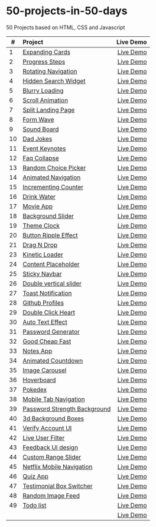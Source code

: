 # 50-projects-in-50-days
50 Projects based on HTML, CSS and Javascript

| #             | Project        | Live Demo  |
| --------------|:-------------| ----------:|
|1| [Expanding Cards](https://github.com/Alkxs/50-projects-in-50-days/tree/main/01.%20Expanding%20cards)| [Live Demo](https://angry-goldstine-b550c6.netlify.app/) |
|2|[Progress Steps](https://github.com/Alkxs/50-pojects-in-50-days/tree/main/02.%20progress%20steps)| [Live Demo](https://condescending-meninsky-c3cb27.netlify.app/) |
|3|[Rotating Navigation](https://github.com/Alkxs/50-projects-in-50-days/tree/main/03.%20Rotating%20navigation)| [Live Demo](https://eager-lichterman-458614.netlify.app) |
|4|[Hidden Search Widget](https://github.com/Alkxs/50-projects-in-50-days/tree/main/04.%20Hidden%20search%20widget)| [Live Demo](https://happy-heyrovsky-7b7cb4.netlify.app) |
|5|[Blurry Loading](https://github.com/Alkxs/50-projects-in-50-days/tree/main/05.%20Blurry%20loading)| [Live Demo](https://awesome-cori-809c16.netlify.app) |
|6|[Scroll Animation](https://github.com/Alkxs/50-projects-in-50-days/tree/main/06.%20Scroll%20Animation)| [Live Demo](https://flamboyant-swirles-268532.netlify.app) |
|7|[Split Landing Page](https://github.com/Alkxs/50-projects-in-50-days/tree/main/07.%20%20Split%20Landing%20Page)| [Live Demo](https://vigorous-hodgkin-2a2b9e.netlify.app) |
|8|[Form Wave](https://github.com/Alkxs/50-projects-in-50-days/tree/main/08.%20Form%20Wave)| [Live Demo](https://admiring-wescoff-8aed1d.netlify.app) |
|9|[Sound Board](https://github.com/Alkxs/50-projects-in-50-days/tree/main/09.%20Sound%20Board)| [Live Demo](https://silly-yonath-527d5a.netlify.app) |
|10|[Dad Jokes](https://github.com/Alkxs/50-projects-in-50-days/tree/main/10.%20Dad%20Jokes)| [Live Demo](https://zealous-ritchie-7ae87b.netlify.app) |
|11|[Event Keynotes](https://github.com/Alkxs/50-projects-in-50-days/tree/main/11.%20Event%20Keynotes)| [Live Demo](https://quirky-johnson-87ee0c.netlify.app) |
|12|[Faq Collapse](https://github.com/Alkxs/50-projects-in-50-days/tree/main/12.%20%20Faq%20Collapse)| [Live Demo](https://hardcore-lovelace-31c7e2.netlify.app) |
|13|[Random Choice Picker](https://github.com/Alkxs/50-projects-in-50-days/tree/main/13.%20Random%20Choice%20Picker)| [Live Demo](https://ecstatic-rosalind-12fee0.netlify.app) |
|14|[Animated Navigation](https://github.com/Alkxs/50-projects-in-50-days/tree/main/14.%20Animated%20Navigation)| [Live Demo](https://jovial-mayer-86d304.netlify.app) |
|15|[Incrementing Counter](https://github.com/Alkxs/50-projects-in-50-days/tree/main/15.%20Incrementing%20Counter)| [Live Demo](https://peaceful-goldberg-def67d.netlify.app) |
|16|[Drink Water](https://github.com/Alkxs/50-projects-in-50-days/tree/main/16.%20Drink%20Water)| [Live Demo](https://focused-villani-a8e8e2.netlify.app) |
|17|[Movie App](https://github.com/Alkxs/50-projects-in-50-days/tree/main/17.%20Movie%20App)| [Live Demo](https://sad-ride-c2a686.netlify.app) |
|18|[Background Slider](https://github.com/Alkxs/50-projects-in-50-days/tree/main/18.%20Background%20Slider)| [Live Demo](https://mystifying-fermi-136032.netlify.app) |
|19|[Theme Clock](https://github.com/Alkxs/50-projects-in-50-days/tree/main/19.%20Theme%20Clock)| [Live Demo](https://determined-nobel-601175.netlify.app) |
|20|[Button Ripple Effect](https://github.com/Alkxs/50-projects-in-50-days/tree/main/20.%20Button%20Ripple%20Effect)| [Live Demo](https://practical-williams-df4d48.netlify.app) |
|21|[Drag N Drop](https://github.com/Alkxs/50-projects-in-50-days/tree/main/21.%20Drag%20N%20Drop)| [Live Demo](https://romantic-ardinghelli-8c659f.netlify.app) |
|23|[Kinetic Loader](https://github.com/Alkxs/50-projects-in-50-days/tree/main/23.%20Kinetic%20Loader)| [Live Demo](https://romantic-keller-72dff2.netlify.app) |
|24|[Content Placeholder](https://github.com/Alkxs/50-projects-in-50-days/tree/main/24.%20Content%20Placeholder)| [Live Demo](https://elastic-ardinghelli-8907c0.netlify.app) |
|25|[Sticky Navbar](https://github.com/Alkxs/50-projects-in-50-days/tree/main/25.%20Sticky%20Navbar)| [Live Demo](https://modest-tereshkova-eca983.netlify.app) |
|26|[Double vertical slider](https://github.com/Alkxs/50-projects-in-50-days/tree/main/26.%20Double%20Vertical%20Slider)| [Live Demo](https://nifty-wiles-4728cc.netlify.app) |
|27|[Toast Notification](https://github.com/Alkxs/50-projects-in-50-days/tree/main/27.%20Toast%20Notification)| [Live Demo](https://compassionate-payne-a93156.netlify.app) |
|28|[Github Profiles](https://github.com/Alkxs/50-projects-in-50-days/tree/main/28.%20Github%20Profiles)| [Live Demo](https://nervous-khorana-8930a0.netlify.app)|
|29|[Double Click Heart](https://github.com/Alkxs/50-projects-in-50-days/tree/main/29.%20Double%20Click%20Heart)| [Live Demo](https://vibrant-bell-1392eb.netlify.app) |
|30|[Auto Text Effect](https://github.com/Alkxs/50-projects-in-50-days/tree/main/30.%20Auto%20Text%20Effect)| [Live Demo](https://silly-golick-a0c6b6.netlify.app) |
|31|[Password Generator](https://github.com/Alkxs/50-projects-in-50-days/tree/main/31.%20Password%20Generator)| [Live Demo](https://goofy-minsky-f2ca52.netlify.app) |
|32|[Good Cheap Fast](https://github.com/Alkxs/50-projects-in-50-days/tree/main/32.%20Good%20Cheap%20Fast)| [Live Demo](https://jovial-panini-483f1d.netlify.app) |
|33|[Notes App](https://github.com/Alkxs/50-projects-in-50-days/tree/main/33.%20Notes%20App)| [Live Demo](https://sleepy-colden-4e634f.netlify.app) |
|34|[Animated Countdown](https://github.com/Alkxs/50-projects-in-50-days/tree/main/34.%20Animated%20Countdown)| [Live Demo](https://festive-benz-1bd4cf.netlify.app) |
|35|[Image Carousel](https://github.com/Alkxs/50-projects-in-50-days/tree/main/35.%20Image%20Carousel)| [Live Demo](https://tender-spence-140e70.netlify.app) |
|36|[Hoverboard](https://github.com/Alkxs/50-projects-in-50-days/tree/main/36.%20Hoverboard)| [Live Demo](https://pensive-almeida-f3332a.netlify.app) |
|37|[Pokedex](https://github.com/Alkxs/50-projects-in-50-days/tree/main/37.%20Pokedex)| [Live Demo](https://friendly-pike-c8dcfa.netlify.app) |
|38|[Mobile Tab Navigation](https://github.com/Alkxs/50-projects-in-50-days/tree/main/38.%20Mobile%20Tab%20Navigation)| [Live Demo](https://awesome-kare-81613f.netlify.app) |
|39|[Password Strength Background](https://github.com/Alkxs/50-projects-in-50-days/tree/main/39.%20Password%20Strength%20Background)| [Live Demo](https://fervent-hermann-12efd0.netlify.app) |
|40|[3d Background Boxes](https://github.com/Alkxs/50-projects-in-50-days/tree/main/40.%203D%20Background%20Boxes)| [Live Demo](https://pedantic-jang-b4dfb3.netlify.app) |
|41|[Verify Account UI](https://github.com/Alkxs/50-projects-in-50-days/tree/main/41.%20Verify%20Account%20UI)| [Live Demo](https://heuristic-fermi-0b6379.netlify.app) |
|42|[Live User Filter](https://github.com/Alkxs/50-projects-in-50-days/tree/main/42.%20%20Live%20User%20Filter)| [Live Demo](https://quirky-archimedes-812c00.netlify.app) |
|43|[Feedback UI design](https://github.com/Alkxs/50-projects-in-50-days/tree/main/43.%20Feedback%20Ui%20Design)| [Live Demo](http://thriving-macaron-74a348.netlify.app) |
|44|[Custom Range Slider](https://github.com/Alkxs/50-projects-in-50-days/tree/main/44.%20Custom%20Range%20Slider)| [Live Demo](http://inquisitive-marshmallow-710019.netlify.app) |
|45|[Netflix Mobile Navigation](https://github.com/Alkxs/50-projects-in-50-days/tree/main/45.%20Netflix%20Mobile%20Navigation)| [Live Demo](http://ornate-gingersnap-9f4dcb.netlify.app) |
|46|[Quiz App](https://github.com/Alkxs/50-projects-in-50-days/tree/main/46.%20Quiz%20App)| [Live Demo](http://lighthearted-medovik-6bf493.netlify.app) |
|47|[Testimonial Box  Switcher](https://github.com/Alkxs/50-projects-in-50-days/tree/main/47.%20Testimonial%20Box%20%20Switcher)| [Live Demo](http://elaborate-faun-09c5af.netlify.app) |
|48|[Random Image Feed](https://github.com/Alkxs/50-projects-in-50-days/tree/main/48.%20Random%20Image%20Feed)| [Live Demo](http://beamish-biscuit-0ee0f4.netlify.app) |
|49|[Todo list](https://github.com/Alkxs/50-projects-in-50-days/tree/main/49.%20Todo%20list)| [Live Demo](http://phenomenal-cascaron-69e152.netlify.app) |
||[]()| [Live Demo]() |
